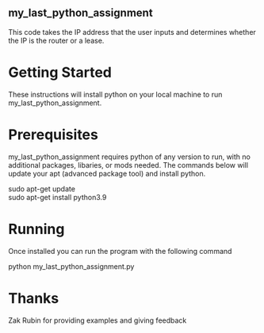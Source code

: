 ## **my_last_python_assignment**

This code takes the IP address that the user inputs and determines whether the IP is the router or a lease.

# **Getting Started**

These instructions will install python on your local machine to run my_last_python_assignment.

# **Prerequisites**

my_last_python_assignment requires python of any version to run, with no additional packages, libaries, or mods needed. The commands below will update your apt (advanced package tool) and install python.

sudo apt-get update \
sudo apt-get install python3.9

# **Running**

Once installed you can run the program with the following command

python my_last_python_assignment.py

# **Thanks**

Zak Rubin for providing examples and giving feedback
